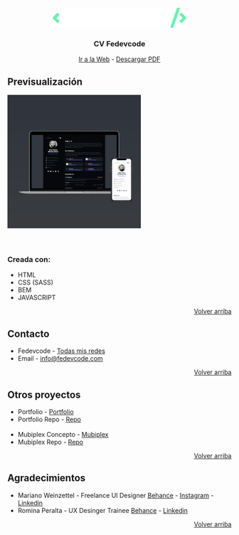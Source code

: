 <!-- MUBIPLEX LOGO -->
<br />
<div align="center" id="top">
  <a href="http://cv-fedevcode.com">
    <img src="assets/images/icon/Fedevcode_light-small.png" alt="Logo Fedevcode">
  </a>

  <h3 align="center">CV Fedevcode</h3>
  <p align="center">
    <a href="http://cv-fedevcode.com">Ir a la Web</a>
    -
    <a href="https://bit.ly/3EFXyrp">Descargar PDF</a>
  </p>
</div>

<!-- PROJECT PREVIEW -->
## Previsualización

<a href="http://cv-fedevcode.com"><img src="assets/images/icon/curriculum_responsive.png" alt="Preview cv fedevcode" width="300" height="300"></a> <br><br><br>


<!-- CREATED WITH -->
### Creada con:

* HTML
* CSS (SASS)
* BEM
* JAVASCRIPT

<p align="right"><a href="#top">Volver arriba</a></p>

<!-- CONTACT -->
## Contacto

* Fedevcode - [Todas mis redes](https://linktr.ee/fedevcode) <br>
* Email - info@fedevcode.com

<p align="right"><a href="#top">Volver arriba</a></p>



<!-- OTHER PROJECTS -->
## Otros proyectos

* Portfolio - [Portfolio](https://fedevcode.com) <br>
* Portfolio Repo - [Repo]() <br><br>
* Mubiplex Concepto - [Mubiplex](http://mubiplex.fedevcode.com/) <br>
* Mubiplex Repo - [Repo](https://github.com/fedevcode/Mubiplex-Concept) <br>

<p align="right"><a href="#top">Volver arriba</a></p>



<!-- GRATITUDE -->
## Agradecimientos

* Mariano Weinzettel - Freelance UI Designer [Behance](https://www.behance.net/mweinz?isa0=1) - [Instagram](https://www.instagram.com/marianoweinz/) - [Linkedin](https://ar.linkedin.com/in/mweinz?trk=public_profile_browsemap_profile-result-card_result-card_full-click) <br>
* Romina Peralta - UX Desinger Trainee [Behance](https://www.behance.net/rominaperaltaux) -  [Linkedin](https://ar.linkedin.com/in/rominaperaltaux?trk=public_profile_browsemap)

<p align="right"><a href="#top">Volver arriba</a></p>
